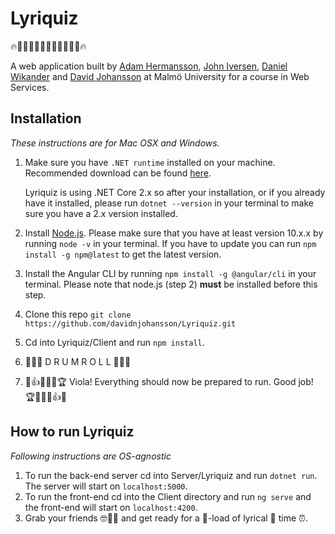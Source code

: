 # Lyriquiz

🔥🎤🎺🥁🎷🎸🎼🎸🎷🥁🎺🎤🔥

A web application built by [Adam Hermansson](https://github.com/qurridutt), [John Iversen](https://github.com/johniversen), [Daniel Wikander](https://github.com/danielwikander) and [David Johansson](https://github.com/davidnjohansson) at Malmö University for a course in Web Services.

## Installation

*These instructions are for Mac OSX and Windows.*

1. Make sure you have `.NET runtime` installed on your machine. Recommended download can be found [here](https://dotnet.microsoft.com/download).

   Lyriquiz is using .NET Core 2.x so after your installation, or if you already have it installed, please run `dotnet --version` in your terminal to make sure you have a 2.x version installed.

2. Install [Node.js](https://nodejs.org/en/). Please make sure that you have at least version 10.x.x by running `node -v` in your terminal. If you have to update you can run `npm install -g npm@latest` to get the latest version.

3. Install the Angular CLI by running `npm install -g @angular/cli` in your terminal. Please note that node.js (step 2) **must** be installed before this step.

4. Clone this repo `git clone https://github.com/davidnjohansson/Lyriquiz.git`

5. Cd into Lyriquiz/Client and run `npm install`.

6. 🥁🥁🥁 D R U M R O L L 🥁🥁🥁

7. 👏👍🤙🏅🎉🏆 Viola! Everything should now be prepared to run. Good job! 🏆🎉🏅🤙👍👏

## How to run Lyriquiz

*Following instructions are OS-agnostic*

1. To run the back-end server cd into Server/Lyriquiz and run `dotnet run`. The server will start on `localhost:5000`.
2. To run the front-end cd into the Client directory and run `ng serve` and the front-end will start on `localhost:4200`.
3. Grab your friends 🤓🤩🥳 and get ready for a 🚤-load of lyrical 🎤 time ⏰.

